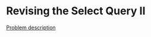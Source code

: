 # Revising the Select Query II

[Problem description](https://www.hackerrank.com/challenges/revising-the-select-query-2)
